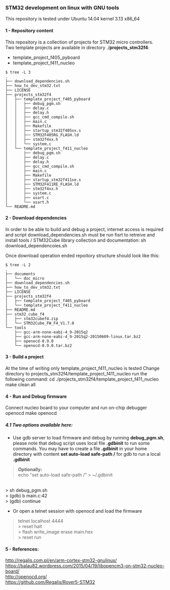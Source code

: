 
###  STM32 development on linux with GNU tools
This repository is tested under Ubuntu 14.04 kernel 3.13 x86_64 

#### 1 - Repository content
This repository is a collection of projects for STM32 micro controllers. <br/> 
Two template projects are available in directory ./**projects_stm32f4**: <br/>                                                                                         
- template_project_f405_pyboard                                                                         
- template_project_f411_nucleo

```
$ tree -L 3
.
├── download_dependencies.sh
├── how_to_dev_stm32.txt
├── LICENSE
├── projects_stm32f4
│   ├── template_project_f405_pyboard
│   │   ├── debug_pgm.sh
│   │   ├── delay.c
│   │   ├── delay.h
│   │   ├── gcc_cmd_compile.sh
│   │   ├── main.c
│   │   ├── Makefile
│   │   ├── startup_stm32f405xx.s
│   │   ├── STM32F405RG_FLASH.ld
│   │   ├── stm32f4xx.h
│   │   └── system.c
│   └── template_project_f411_nucleo
│       ├── debug_pgm.sh
│       ├── delay.c
│       ├── delay.h
│       ├── gcc_cmd_compile.sh
│       ├── main.c
│       ├── Makefile
│       ├── startup_stm32f411xe.s
│       ├── STM32F411RE_FLASH.ld
│       ├── stm32f4xx.h
│       ├── system.c
│       ├── usart.c
│       └── usart.h
└── README.md
```

#### 2 - Download dependencies
In order to be able to build and debug a project, internet access is required and 
script download_dependencies.sh must be run fisrt to retreive and install tools / STM32Cube 
library collection and documentation:
sh download_dependencoies.sh

Once download operation ended repoitory structure should look like this:
```
$ tree -L 2
.
├── documents
│   └── doc_micro
├── download_dependencies.sh
├── how_to_dev_stm32.txt
├── LICENSE
├── projects_stm32f4
│   ├── template_project_f405_pyboard
│   └── template_project_f411_nucleo
├── README.md
├── stm32_cube_f4
│   ├── stm32cubef4.zip
│   └── STM32Cube_FW_F4_V1.7.0
└── tools
    ├── gcc-arm-none-eabi-4_9-2015q2
    ├── gcc-arm-none-eabi-4_9-2015q2-20150609-linux.tar.bz2
    ├── openocd-0.9.0
    └── openocd-0.9.0.tar.bz2

```

#### 3 - Build a project
At the time of writing only template_project_f411_nucleo is tested
Change directory to projects_stm32f4/template_project_f411_nucleo
run the following command:
cd ./projects_stm32f4/template_project_f411_nucleo
make clean all

#### 4 - Run and Debug firmware
Connect nucleo board to your computer and run on-chip debugger openocd
make openocd

##### 4.1 Two options available here:
- Use gdb server to load firmware and debug by running **debug_pgm.sh**, please note that debug 
script uses local file **.gdbinit** to run some commands. You may have to create a file **.gdbinit** 
in your home directory with content **set auto-load safe-path /** for gdb to run a local **.gdbinit** <br/>
> **Optionally:** <br/>
> echo "set auto-load safe-path /" > ~/.gdbinit <br/>
<br/>
> sh debug_pgm.sh <br/>
> (gdb) b main.c:42 <br/>
> (gdb) continue <br/>

- Or open a telnet session with openocd and load the firmware <br/>
>telnet localhost 4444 <br/>
>\> reset halt <br/>
>\> flash write_image erase main.hex <br/>
>\> reset run <br/>

#### 5 - References:
http://regalis.com.pl/en/arm-cortex-stm32-gnulinux/ <br/>
https://balau82.wordpress.com/2015/04/19/libopencm3-on-stm32-nucleo-board/ <br/>
http://openocd.org/ <br/>
https://github.com/Regalis/Rover5-STM32 <br/>

